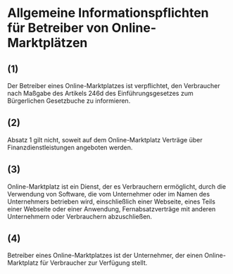 # Allgemeine Informationspflichten für Betreiber von Online-Marktplätzen



## (1)

 Der Betreiber eines Online-Marktplatzes ist verpflichtet, den Verbraucher nach Maßgabe des Artikels 246d des Einführungsgesetzes zum Bürgerlichen Gesetzbuche zu informieren.

## (2)

 Absatz 1 gilt nicht, soweit auf dem Online-Marktplatz Verträge über Finanzdienstleistungen angeboten werden.

## (3)

 Online-Marktplatz ist ein Dienst, der es Verbrauchern ermöglicht, durch die Verwendung von Software, die vom Unternehmer oder im Namen des Unternehmers betrieben wird, einschließlich einer Webseite, eines Teils einer Webseite oder einer Anwendung, Fernabsatzverträge mit anderen Unternehmern oder Verbrauchern abzuschließen.

## (4)

 Betreiber eines Online-Marktplatzes ist der Unternehmer, der einen Online-Marktplatz für Verbraucher zur Verfügung stellt. 

